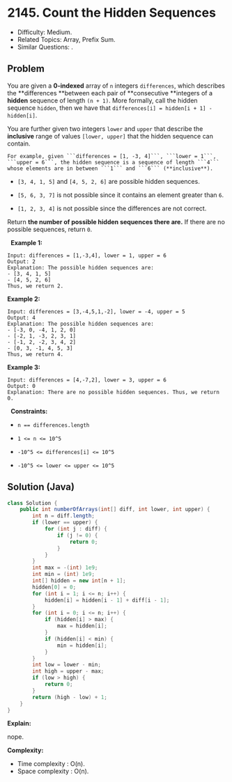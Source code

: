 # 2145. Count the Hidden Sequences

- Difficulty: Medium.
- Related Topics: Array, Prefix Sum.
- Similar Questions: .

## Problem

You are given a **0-indexed** array of ```n``` integers ```differences```, which describes the **differences **between each pair of **consecutive **integers of a **hidden** sequence of length ```(n + 1)```. More formally, call the hidden sequence ```hidden```, then we have that ```differences[i] = hidden[i + 1] - hidden[i]```.

You are further given two integers ```lower``` and ```upper``` that describe the **inclusive** range of values ```[lower, upper]``` that the hidden sequence can contain.


	For example, given ```differences = [1, -3, 4]```, ```lower = 1```, ```upper = 6```, the hidden sequence is a sequence of length ```4``` whose elements are in between ```1``` and ```6``` (**inclusive**).

	
		
- ```[3, 4, 1, 5]``` and ```[4, 5, 2, 6]``` are possible hidden sequences.
		
- ```[5, 6, 3, 7]``` is not possible since it contains an element greater than ```6```.
		
- ```[1, 2, 3, 4]``` is not possible since the differences are not correct.
	
	


Return **the number of **possible** hidden sequences there are.** If there are no possible sequences, return ```0```.

 
**Example 1:**

```
Input: differences = [1,-3,4], lower = 1, upper = 6
Output: 2
Explanation: The possible hidden sequences are:
- [3, 4, 1, 5]
- [4, 5, 2, 6]
Thus, we return 2.
```

**Example 2:**

```
Input: differences = [3,-4,5,1,-2], lower = -4, upper = 5
Output: 4
Explanation: The possible hidden sequences are:
- [-3, 0, -4, 1, 2, 0]
- [-2, 1, -3, 2, 3, 1]
- [-1, 2, -2, 3, 4, 2]
- [0, 3, -1, 4, 5, 3]
Thus, we return 4.
```

**Example 3:**

```
Input: differences = [4,-7,2], lower = 3, upper = 6
Output: 0
Explanation: There are no possible hidden sequences. Thus, we return 0.
```

 
**Constraints:**


	
- ```n == differences.length```
	
- ```1 <= n <= 10^5```
	
- ```-10^5 <= differences[i] <= 10^5```
	
- ```-10^5 <= lower <= upper <= 10^5```



## Solution (Java)

```java
class Solution {
    public int numberOfArrays(int[] diff, int lower, int upper) {
        int n = diff.length;
        if (lower == upper) {
            for (int j : diff) {
                if (j != 0) {
                    return 0;
                }
            }
        }
        int max = -(int) 1e9;
        int min = (int) 1e9;
        int[] hidden = new int[n + 1];
        hidden[0] = 0;
        for (int i = 1; i <= n; i++) {
            hidden[i] = hidden[i - 1] + diff[i - 1];
        }
        for (int i = 0; i <= n; i++) {
            if (hidden[i] > max) {
                max = hidden[i];
            }
            if (hidden[i] < min) {
                min = hidden[i];
            }
        }
        int low = lower - min;
        int high = upper - max;
        if (low > high) {
            return 0;
        }
        return (high - low) + 1;
    }
}
```

**Explain:**

nope.

**Complexity:**

* Time complexity : O(n).
* Space complexity : O(n).
